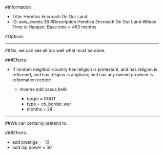 #Information
 - Title: Heretics Encroach On Our Land
 - ID: aow_events.36
#Description
Heretics Encroach On Our Land
#Mean Time to Happen:
Base time = 480 months

#Options

___
##No, we can see all too well what must be done.

###Efects:<ul><li>If random neighbor country has religion is protestant, and has religion is reformed, and has religion is anglican; and  has any owned province is reformation center:</li><ul><li>reverse add casus belli:</li><ul><li>target = ROOT</li><li>type = cb_border_war</li><li>months = 24</li></ul></ul></ul>

___
##We can certainly pretend to.

###Efects:<ul><li>add prestige = -10</li><li>add dip power = 50</li></ul>
